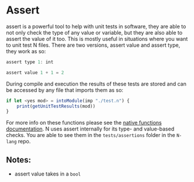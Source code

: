 # Assert

assert is a powerful tool to help with unit tests in software, they are able to not only check the type of any value or variable, but they are also able to assert the value of it too. This is mostly useful in situations where you want to unit test N files. There are two versions, assert value and assert type, they work as so:
```js
assert type 1: int

assert value 1 + 1 = 2
```
During compile and execution the results of these tests are stored and can be accessed by any file that imports them as so:
```js
if let <yes mod> = intoModule(imp "./test.n") {
	print(getUnitTestResults(mod))
}
```
For more info on these functions please see the [native functions documentation](./native_functions.md). N uses assert internally for its type- and value-based checks. You are able to see them in the `tests/assertions` folder in the `N-lang` repo.


## Notes:
- assert value takes in a `bool`

